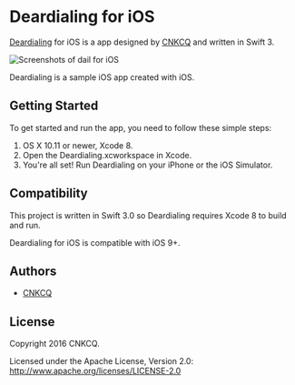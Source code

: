 # Deardialing for iOS

[Deardialing](https://github.com/CNKCQ/Deardialing) for iOS is a app designed by [CNKCQ](https://github.com/CNKCQ/) and written in Swift 3.

![Screenshots of dail for iOS](https://cloud.githubusercontent.com/assets/8440220/21587294/7f140aa2-d115-11e6-9979-169121ccd7cb.jpg)

Deardialing is a sample iOS app created with iOS.


## Getting Started

To get started and run the app, you need to follow these simple steps:
1. OS X 10.11 or newer, Xcode 8.
2. Open the Deardialing.xcworkspace in Xcode.
3. You're all set! Run Deardialing on your iPhone or the iOS Simulator.

## Compatibility

This project is written in Swift 3.0 so Deardialing requires Xcode 8 to build and run.

Deardialing for iOS is compatible with iOS 9+.

## Authors

* [CNKCQ](https://github.com/CNKCQ)

## License

Copyright 2016 CNKCQ.

Licensed under the Apache License, Version 2.0: http://www.apache.org/licenses/LICENSE-2.0
